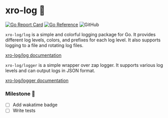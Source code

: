 # xro-log 📝

[![Go Report Card](https://goreportcard.com/badge/github.com/catalystgo/xro-log)](https://goreportcard.com/report/github.com/catalystgo/xro-log)
[![Go Reference](https://pkg.go.dev/badge/github.com/catalystgo/xro-log.svg)](https://pkg.go.dev/github.com/catalystgo/xro-log)
![GitHub](https://img.shields.io/github/license/catalystgo/xro-log)

`xro-log/log` is a simple and colorful logging package for Go. It provides different log levels, colors, and prefixes for each log level. It also supports logging to a file and rotating log files.

[xro-log/log documentation](./log/README.md)

`xro-log/logger` is a simple wrapper over zap logger. It supports various log levels and can output logs in JSON format.

[xro-log/logger documentation](./logger/README.md)

### Milestone 💎

- [ ] Add wakatime badge
- [ ] Write tests

